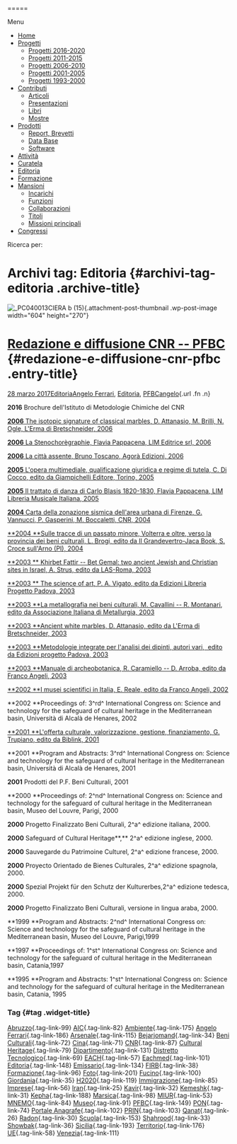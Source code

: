 


=====

 

Menu



-   [Home](index.html)
-   [Progetti](index.html)
    -   [Progetti 2016-2020](index86ea.html?page_id=388)
    -   [Progetti 2011-2015](indexea29.html?page_id=474)
    -   [Progetti 2006-2010](index9b8d.html?page_id=525)
    -   [Progetti 2001-2005](index3429.html?page_id=494)
    -   [Progetti 1993-2000](index5532.html?page_id=559)
-   [Contributi](index376e.html?cat=13)
    -   [Articoli](index305b.html?page_id=438)
    -   [Presentazioni](index3fd7.html?page_id=441)
    -   [Libri](indexb842.html?page_id=450)
    -   [Mostre](index85de.html?page_id=1066)
-   [Prodotti](indexb5e7.html?cat=15)
    -   [Report, Brevetti](indexfea7.html?page_id=1069)
    -   [Data Base](index7175.html?page_id=1072)
    -   [Software](index1a36.html?page_id=1075)
-   [Attività](index852a.html?page_id=410)
-   [Curatela](index5b3e.html?page_id=416)
-   [Editoria](index1597.html?page_id=419)
-   [Formazione](index7f00.html?page_id=422)
-   [Mansioni](index7fa5.html?cat=138)
    -   [Incarichi](indexfc67.html?page_id=1050)
    -   [Funzioni](index5cc7.html?page_id=1061)
    -   [Collaborazioni](index5edb.html?page_id=1083)
    -   [Titoli](indexa54c.html?page_id=1239)
    -   [Missioni principali](indexe97a.html?page_id=1804)
-   [Congressi](index9c1c.html?page_id=425)

Ricerca per:

Archivi tag: Editoria {#archivi-tag-editoria .archive-title}
=====================

![\_PC040013CIERA b (15)](wp-content/uploads/2018/11/PC040013CIERA-b-15-604x270.jpg){.attachment-post-thumbnail .wp-post-image width="604" height="270"}

[Redazione e diffusione CNR -- PFBC](index69dc.html?p=1132) {#redazione-e-diffusione-cnr-pfbc .entry-title}
===========================================================

[28 marzo 2017](index69dc.html?p=1132 "Permalink a Redazione e diffusione CNR – PFBC")[Editoria](indexcf7d.html?cat=137)[Angelo Ferrari](indexdddd.html?tag=angelo-ferrari), [Editoria](indexd50c.html?tag=editoria), [PFBC](indexc5dc.html?tag=pfbc)[angelo](indexcd64.html?author=1 "Vedi tutti gli articoli di angelo"){.url .fn .n}

**2016** Brochure dell'Istituto di Metodologie Chimiche del CNR

[**2006** The isotopic signature of classical marbles, D. Attanasio, M. Brilli, N. Ogle, L'Erma di Bretschneider, 2006](wp-content/uploads/2018/11/EDITORIA-2006-Marbles-Classical.docx)

[**2006** La Stenochorègraphie, Flavia Pappacena, LIM Editrice srl, 2006](wp-content/uploads/2018/11/EDITORIA-2006-Coreografia.docx)

[**2006** La città assente, Bruno Toscano, Agorà Edizioni, 2006](wp-content/uploads/2018/11/EDITORIA-2006-Citta-Assente.docx)

[**2005** L'opera multimediale, qualificazione giuridica e regime di tutela, C. Di Cocco, edito da Giampichelli Editore, Torino, 2005](wp-content/uploads/2017/03/EDITORIA-2005-Opera-Multimediale.jpg)

[**2005** Il trattato di danza di Carlo Blasis 1820-1830, Flavia Pappacena, LIM Libreria Musicale Italiana, 2005](wp-content/uploads/2018/11/EDITORIA-2005-Danza-Carlo-Blasis.pdf)

[**2004** Carta della zonazione sismica dell'area urbana di Firenze, G. Vannucci, P. Gasperini, M. Boccaletti, CNR, 2004](wp-content/uploads/2018/11/EDITORIA-2004-Carta-Firenze.jpg)

[**2004 **Sulle tracce di un passato minore, Volterra e oltre, verso la provincia dei beni culturali, L. Brogi, edito da Il Grandevertro-Jaca Book, S. Croce sull'Arno (PI), 2004](wp-content/uploads/2018/11/EDITORIA-2004-Passato-Minore.docx)

[**2003 ** Khirbet Fattir -- Bet Gemal: two ancient Jewish and Christian sites in Israel, A. Strus, edito da LAS-Roma, 2003](wp-content/uploads/2018/11/EDITORIA-2003-Bet-gemal.docx)

[**2003 ** The science of art, P. A. Vigato, edito da Edizioni Libreria Progetto Padova, 2003](wp-content/uploads/2018/11/EDITORIA-2003-Science-of-ART.docx)

[**2003 **La metallografia nei beni culturali, M. Cavallini -- R. Montanari, edito da Associazione Italiana di Metallurgia, 2003](wp-content/uploads/2018/11/EDITORIA-2003-Metallografia.docx)

[**2003 **Ancient white marbles, D. Attanasio, edito da L'Erma di Bretschneider, 2003](wp-content/uploads/2018/11/EDITORIA-2003-Marbles.docx)

[**2003 **Metodologie integrate per l'analisi dei dipinti, autori vari,  edito da Edizioni progetto Padova, 2003](wp-content/uploads/2018/11/EDITORIA-2003-Analisi-Dipinti.docx)

[**2003 **Manuale di archeobotanica, R. Caramiello -- D. Arroba, edito da Franco Angeli, 2003](wp-content/uploads/2018/11/EDITORIA-2003-Archeobotanica.docx)

[**2002 **I musei scientifici in Italia, E. Reale, edito da Franco Angeli, 2002](wp-content/uploads/2018/11/EDITORIA-2002-Musei-Scientifici.docx)

**2002 **Proceedings of: 3^rd^ International Congress on: Science and technology for the safeguard of cultural heritage in the Mediterranean basin, Università di Alcalà de Henares, 2002

[**2001 **L'offerta culturale, valorizzazione, gestione, finanziamento, G. Trupiano, edito da Biblink, 2001](wp-content/uploads/2018/11/EDITORIA-2001-Offerta-Culturale.docx)

**2001 **Program and Abstracts: 3^rd^ International Congress on: Science and technology for the safeguard of cultural heritage in the Mediterranean basin, Università di Alcalà de Henares, 2001

**2001** Prodotti del P.F. Beni Culturali, 2001

**2000 **Proceedings of: 2^nd^ International Congress on: Science and technology for the safeguard of cultural heritage in the Mediterranean basin, Museo del Louvre, Parigi, 2000

**2000** Progetto Finalizzato Beni Culturali, 2^a^ edizione italiana, 2000.

**2000** Safeguard of Cultural Heritage**,** 2^a^ edizione inglese, 2000.

**2000** Sauvegarde du Patrimoine Culturel, 2^a^ edizione francese, 2000.

**2000** Proyecto Orientado de Bienes Culturales, 2^a^ edizione spagnola, 2000.

**2000** Spezial Projekt für den Schutz der Kulturerbes,2^a^ edizione tedesca, 2000.

**2000** Progetto Finalizzato Beni Culturali, versione in lingua araba, 2000.

**1999 **Program and Abstracts: 2^nd^ International Congress on: Science and technology for the safeguard of cultural heritage in the Mediterranean basin, Museo del Louvre, Parigi,1999

**1997 **Proceedings of: 1^st^ International Congress on: Science and technology for the safeguard of cultural heritage in the Mediterranean basin, Catania,1997

**1995 **Program and Abstracts: 1^st^ International Congress on: Science and technology for the safeguard of cultural heritage in the Mediterranean basin, Catania, 1995



### Tag {#tag .widget-title}

[Abruzzo](indexbf18.html?tag=abruzzo "2 argomenti"){.tag-link-99} [AIC](indexfd92.html?tag=aic "4 argomenti"){.tag-link-82} [Ambiente](indexa6a7.html?tag=ambiente "6 argomenti"){.tag-link-175} [Angelo Ferrari](indexdddd.html?tag=angelo-ferrari "22 argomenti"){.tag-link-186} [Arsenale](index6e38.html?tag=arsenale "2 argomenti"){.tag-link-115} [Bejarjomand](index93d3.html?tag=bejarjomand "1 argomento"){.tag-link-34} [Beni Culturali](index883e.html?tag=beni-culturali "14 argomenti"){.tag-link-72} [Cina](index26c3.html?tag=cina "2 argomenti"){.tag-link-71} [CNR](index47bd.html?tag=cnr "7 argomenti"){.tag-link-87} [Cultural Heritage](index49c7.html?tag=cultural-heritage "2 argomenti"){.tag-link-79} [Dipartimento](index79d6.html?tag=dipartimento "2 argomenti"){.tag-link-131} [Distretto Tecnologico](index057d.html?tag=distretto-tecnologico "2 argomenti"){.tag-link-69} [EACH](index42c8.html?tag=each "2 argomenti"){.tag-link-57} [Eachmed](indexcf6e.html?tag=eachmed "3 argomenti"){.tag-link-101} [Editoria](indexd50c.html?tag=editoria "1 argomento"){.tag-link-148} [Emissario](index7457.html?tag=emissario "4 argomenti"){.tag-link-134} [FIRB](index7342.html?tag=firb "3 argomenti"){.tag-link-38} [Formazione](index52c4.html?tag=formazione "3 argomenti"){.tag-link-96} [Foto](index2e63.html?tag=foto "2 argomenti"){.tag-link-201} [Fucino](index11b4.html?tag=fucino "5 argomenti"){.tag-link-100} [Giordania](index338b.html?tag=giordania "4 argomenti"){.tag-link-35} [H2020](index3914.html?tag=h2020 "10 argomenti"){.tag-link-119} [Immigrazione](index32ae.html?tag=immigrazione "4 argomenti"){.tag-link-85} [Imprese](index514c.html?tag=imprese "5 argomenti"){.tag-link-56} [Iran](index4241.html?tag=iran "5 argomenti"){.tag-link-25} [Kavir](index3aaa.html?tag=kavir "1 argomento"){.tag-link-32} [Kemeshk](index0773.html?tag=kemeshk "1 argomento"){.tag-link-31} [Kepha](index724b.html?tag=kepha "2 argomenti"){.tag-link-188} [Marsica](index6ce2.html?tag=marsica "5 argomenti"){.tag-link-98} [MIUR](index0aa1.html?tag=miur "3 argomenti"){.tag-link-53} [MNEMO](index7027.html?tag=mnemo "3 argomenti"){.tag-link-84} [Museo](index304a.html?tag=museo "2 argomenti"){.tag-link-91} [PFBC](indexc5dc.html?tag=pfbc "1 argomento"){.tag-link-149} [PON](index0011.html?tag=pon "4 argomenti"){.tag-link-74} [Portale Anagrafe](indexe42c.html?tag=portale-anagrafe "2 argomenti"){.tag-link-102} [PRIN](index9cf1.html?tag=prin "2 argomenti"){.tag-link-103} [Qanat](index339d.html?tag=qanat "6 argomenti"){.tag-link-26} [Radon](index68d2.html?tag=radon "3 argomenti"){.tag-link-30} [Scuola](index2953.html?tag=scuola "2 argomenti"){.tag-link-153} [Shahrood](index6549.html?tag=shahrood "2 argomenti"){.tag-link-33} [Showbak](indexde02.html?tag=showbak "4 argomenti"){.tag-link-36} [Sicilia](index4efa.html?tag=sicilia "2 argomenti"){.tag-link-193} [Territorio](indexfff4.html?tag=territorio "4 argomenti"){.tag-link-176} [UE](index3f45.html?tag=ue "12 argomenti"){.tag-link-58} [Venezia](index05f5.html?tag=venezia "8 argomenti"){.tag-link-111}
